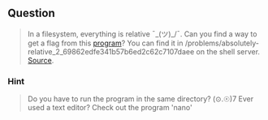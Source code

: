 ## Question
>In a filesystem, everything is relative ¯\_(ツ)_/¯. Can you find a way to get a flag from this [program](//2018shell.picoctf.com/static/725b533a89a0e70b85b37ce2965da003/absolutely-relative)? You can find it in /problems/absolutely-relative_2_69862edfe341b57b6ed2c62c7107daee on the shell server. [Source](//2018shell.picoctf.com/static/725b533a89a0e70b85b37ce2965da003/absolutely-relative.c).

### Hint
>Do you have to run the program in the same directory? (⊙.☉)7
>Ever used a text editor? Check out the program 'nano'
